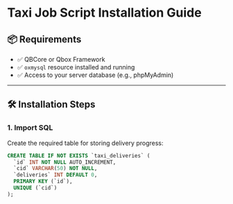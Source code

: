 # Taxi Job Script Installation Guide

## 📦 Requirements

- ✅ QBCore or Qbox Framework
- ✅ `oxmysql` resource installed and running
- ✅ Access to your server database (e.g., phpMyAdmin)

---

## 🛠️ Installation Steps

### 1. Import SQL

Create the required table for storing delivery progress:

```sql
CREATE TABLE IF NOT EXISTS `taxi_deliveries` (
  `id` INT NOT NULL AUTO_INCREMENT,
  `cid` VARCHAR(50) NOT NULL,
  `deliveries` INT DEFAULT 0,
  PRIMARY KEY (`id`),
  UNIQUE (`cid`)
);
